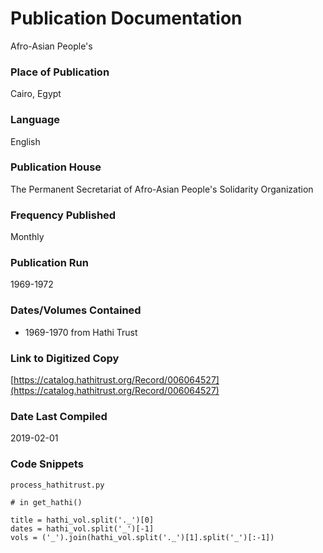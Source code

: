 # Publication Documentation
Afro-Asian People's

### Place of Publication
Cairo, Egypt

### Language
English

### Publication House
The Permanent Secretariat of Afro-Asian People's Solidarity Organization

### Frequency Published
Monthly

### Publication Run
1969-1972

### Dates/Volumes Contained
- 1969-1970 from Hathi Trust

### Link to Digitized Copy
[https://catalog.hathitrust.org/Record/006064527](https://catalog.hathitrust.org/Record/006064527)

### Date Last Compiled
2019-02-01

### Code Snippets
`process_hathitrust.py`
```
# in get_hathi()

title = hathi_vol.split('._')[0]
dates = hathi_vol.split('_')[-1]
vols = ('_').join(hathi_vol.split('._')[1].split('_')[:-1])
              
```
